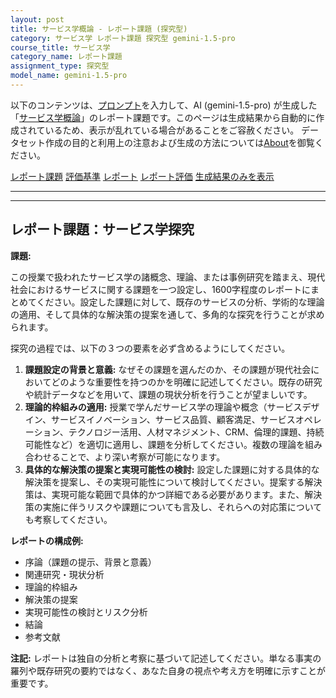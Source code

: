 ```yaml
---
layout: post
title: サービス学概論 - レポート課題 (探究型)
category: サービス学 レポート課題 探究型 gemini-1.5-pro
course_title: サービス学
category_name: レポート課題
assignment_type: 探究型
model_name: gemini-1.5-pro
---
```


以下のコンテンツは、[プロンプト](https://github.com/takedatoshiyuki/synthetic_assignments/tree/main/generated/サービス学/gemini-1.5-pro/prompt_レポート課題-探究型.md)を入力して、AI (gemini-1.5-pro) が生成した「[サービス学概論](/contents/サービス学/)」のレポート課題です。このページは生成結果から自動的に作成されているため、表示が乱れている場合があることをご容赦ください。
データセット作成の目的と利用上の注意および生成の方法については[About](/About)を御覧ください。

[レポート課題](../レポート課題-探究型)
[評価基準](../評価基準-探究型)
[レポート](../レポート-探究型)
[レポート評価](../レポート評価-探究型)
[生成結果のみを表示](https://github.com/takedatoshiyuki/synthetic_assignments/tree/main/generated/サービス学/gemini-1.5-pro/レポート課題-探究型.md)
  

***
***
  
## レポート課題：サービス学探究

**課題:**

この授業で扱われたサービス学の諸概念、理論、または事例研究を踏まえ、現代社会におけるサービスに関する課題を一つ設定し、1600字程度のレポートにまとめてください。設定した課題に対して、既存のサービスの分析、学術的な理論の適用、そして具体的な解決策の提案を通して、多角的な探究を行うことが求められます。

探究の過程では、以下の３つの要素を必ず含めるようにしてください。

1. **課題設定の背景と意義:** なぜその課題を選んだのか、その課題が現代社会においてどのような重要性を持つのかを明確に記述してください。既存の研究や統計データなどを用いて、課題の現状分析を行うことが望ましいです。
2. **理論的枠組みの適用:** 授業で学んだサービス学の理論や概念（サービスデザイン、サービスイノベーション、サービス品質、顧客満足、サービスオペレーション、テクノロジー活用、人材マネジメント、CRM、倫理的課題、持続可能性など）を適切に適用し、課題を分析してください。複数の理論を組み合わせることで、より深い考察が可能になります。
3. **具体的な解決策の提案と実現可能性の検討:** 設定した課題に対する具体的な解決策を提案し、その実現可能性について検討してください。提案する解決策は、実現可能な範囲で具体的かつ詳細である必要があります。また、解決策の実施に伴うリスクや課題についても言及し、それらへの対応策についても考察してください。


**レポートの構成例:**

* 序論（課題の提示、背景と意義）
* 関連研究・現状分析
* 理論的枠組み
* 解決策の提案
* 実現可能性の検討とリスク分析
* 結論
* 参考文献


**注記:** レポートは独自の分析と考察に基づいて記述してください。単なる事実の羅列や既存研究の要約ではなく、あなた自身の視点や考え方を明確に示すことが重要です。
